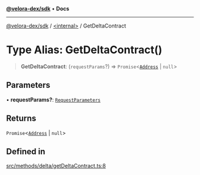 [**@velora-dex/sdk**](../../README.md) • **Docs**

***

[@velora-dex/sdk](../../globals.md) / [\<internal\>](../README.md) / GetDeltaContract

# Type Alias: GetDeltaContract()

> **GetDeltaContract**: (`requestParams`?) => `Promise`\<[`Address`](../../type-aliases/Address.md) \| `null`\>

## Parameters

• **requestParams?**: [`RequestParameters`](RequestParameters.md)

## Returns

`Promise`\<[`Address`](../../type-aliases/Address.md) \| `null`\>

## Defined in

[src/methods/delta/getDeltaContract.ts:8](https://github.com/VeloraDEX/paraswap-sdk/blob/feat/velora/src/methods/delta/getDeltaContract.ts#L8)
